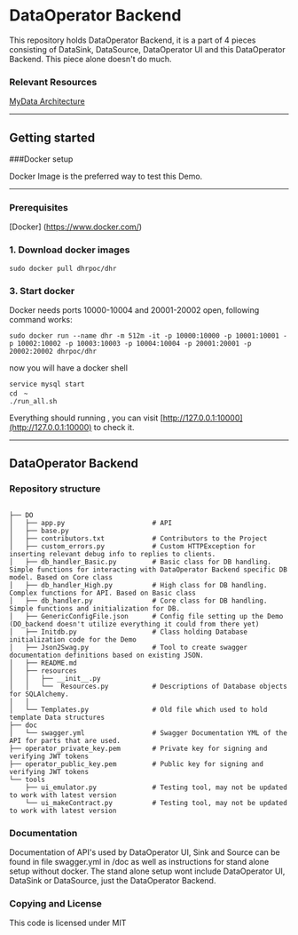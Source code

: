 # DataOperator Backend

This repository holds DataOperator Backend, it is a part of 4 pieces consisting of DataSink, DataSource, DataOperator UI and this DataOperator Backend.
This piece alone doesn't do much.

### Relevant Resources

[MyData Architecture](https://github.com/HIIT/mydata-stack)

---

## Getting started

###Docker setup

Docker Image is the preferred way to test this Demo.

---
### Prerequisites

 [Docker] (https://www.docker.com/)
 
### 1. Download docker images
```
sudo docker pull dhrpoc/dhr
```

### 3. Start docker
Docker needs ports 10000-10004 and 20001-20002 open, following command works:
```
sudo docker run --name dhr -m 512m -it -p 10000:10000 -p 10001:10001 -p 10002:10002 -p 10003:10003 -p 10004:10004 -p 20001:20001 -p 20002:20002 dhrpoc/dhr
```

now you will have a docker shell

```
service mysql start
cd　~
./run_all.sh
```

Everything should running , you can visit
[http://127.0.0.1:10000](http://127.0.0.1:10000) to check it.

---
## DataOperator Backend

### Repository structure

```

├── DO
│   ├── app.py                      # API
│   ├── base.py
│   ├── contributors.txt            # Contributors to the Project
│   ├── custom_errors.py            # Custom HTTPException for inserting relevant debug info to replies to clients.
│   ├── db_handler_Basic.py         # Basic class for DB handling. Simple functions for interacting with DataOperator Backend specific DB model. Based on Core class
│   ├── db_handler_High.py          # High class for DB handling. Complex functions for API. Based on Basic class
│   ├── db_handler.py               # Core class for DB handling. Simple functions and initialization for DB.
│   ├── GenericConfigFile.json      # Config file setting up the Demo (DO_backend doesn't utilize everything it could from there yet)
│   ├── Initdb.py                   # Class holding Database initialization code for the Demo
│   ├── Json2Swag.py                # Tool to create swagger documentation definitions based on existing JSON.
│   ├── README.md
│   ├── resources
│   │   ├── __init__.py
│   │   └──  Resources.py           # Descriptions of Database objects for SQLAlchemy.
│   │  
│   └── Templates.py                # Old file which used to hold template Data structures
├── doc
│   └── swagger.yml                 # Swagger Documentation YML of the API for parts that are used.
├── operator_private_key.pem        # Private key for signing and verifying JWT tokens
├── operator_public_key.pem         # Public key for signing and verifying JWT tokens
└── tools
    ├── ui_emulator.py              # Testing tool, may not be updated to work with latest version
    └── ui_makeContract.py          # Testing tool, may not be updated to work with latest version

```


### Documentation

Documentation of API's used by DataOperator UI, Sink and Source can be found in file swagger.yml in /doc as well as instructions for stand alone setup without docker. The stand alone setup wont include DataOperator UI, DataSink or DataSource, just the DataOperator Backend.

### Copying and License

This code is licensed under MIT
